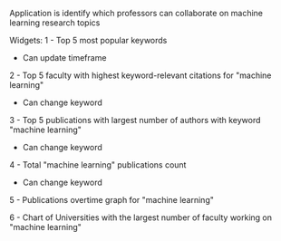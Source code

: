 Application is identify which professors can collaborate on machine learning research topics

Widgets:
1 - Top 5 most popular keywords
  - Can update timeframe


2 - Top 5 faculty with highest keyword-relevant citations for "machine learning"
  - Can change keyword


3 - Top 5 publications with largest number of authors with keyword "machine learning"
  - Can change keyword


4 - Total "machine learning" publications count
  - Can change keyword

5 - Publications overtime graph for "machine learning" 

6 - Chart of Universities with the largest number of faculty working on "machine learning" 
